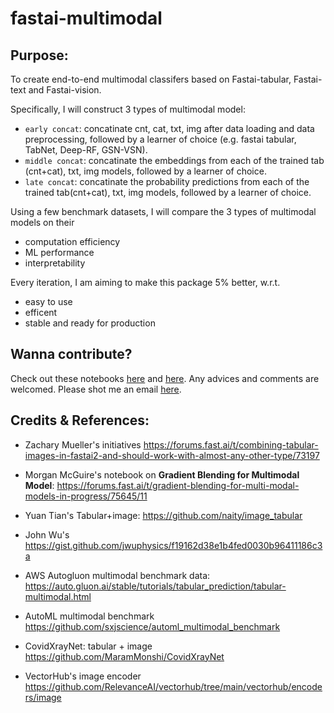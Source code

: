 # fastai-multimodal

## Purpose:

To create end-to-end multimodal classifers based on Fastai-tabular, Fastai-text and Fastai-vision.

Specifically, I will construct 3 types of multimodal model:

- `early concat`: concatinate cnt, cat, txt, img after data loading and data preprocessing, followed by a learner of choice (e.g. fastai tabular, TabNet, Deep-RF, GSN-VSN).
- `middle concat`: concatinate the embeddings from each of the trained tab (cnt+cat), txt, img models, followed by a learner of choice.
- `late concat`: concatinate the probability predictions from each of the trained tab(cnt+cat), txt, img models, followed by a learner of choice.

Using a few benchmark datasets, I will compare the 3 types of multimodal models on their

- computation efficiency
- ML performance
- interpretability

Every iteration, I am aiming to make this package 5% better, w.r.t.
  - easy to use
  - efficent
  - stable and ready for production


## Wanna contribute?

Check out these notebooks [here](https://github.com/wjlgatech/fastai_multimodal/blob/master/nbs/fastai_multimodal.ipynb) and [here](https://github.com/wjlgatech/fastai-multimodal/blob/main/nbs/fastai_multimodal.ipynb). Any advices and comments are welcomed. Please shot me an email [here](wjlgatech@gmail.com).

## Credits & References:

- Zachary Mueller's initiatives https://forums.fast.ai/t/combining-tabular-images-in-fastai2-and-should-work-with-almost-any-other-type/73197

- Morgan McGuire's notebook on **Gradient Blending for Multimodal Model**: https://forums.fast.ai/t/gradient-blending-for-multi-modal-models-in-progress/75645/11

- Yuan Tian's Tabular+image: https://github.com/naity/image_tabular

- John Wu's https://gist.github.com/jwuphysics/f19162d38e1b4fed0030b96411186c3a

- AWS Autogluon multimodal benchmark data: https://auto.gluon.ai/stable/tutorials/tabular_prediction/tabular-multimodal.html

- AutoML multimodal benchmark https://github.com/sxjscience/automl_multimodal_benchmark

- CovidXrayNet: tabular + image https://github.com/MaramMonshi/CovidXrayNet
- VectorHub's image encoder https://github.com/RelevanceAI/vectorhub/tree/main/vectorhub/encoders/image
